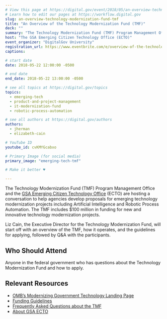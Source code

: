 ```yaml
---
# View this page at https://digital.gov/event/2018/05/an-overview-technology-modernization-fund-tmf
# Learn how to edit our pages at https://workflow.digital.gov
slug: an-overview-technology-modernization-fund-tmf
title: "An Overview of the Technology Modernization Fund (TMF)"
deck: ""
summary: "The Technology Modernization Fund (TMF) Program Management Office and the GSA Emerging Citizen Technology Office (ECTO) are hosting a conversation to help agencies develop proposals for technology modernization projects."
host: "The GSA Emerging Citizen Technology Office (ECTO)"
event_organizer: "DigitalGov University"
registration_url: https://www.eventbrite.com/e/overview-of-the-technology-modernization-fund-registration-46199707569
captions: 

# start date
date: 2018-05-22 12:00:00 -0500

# end date
end_date: 2018-05-22 13:00:00 -0500

# see all topics at https://digital.gov/topics
topics: 
  - emerging-tech
  - product-and-project-management
  - it-modernization-fund
  - robotic-process-automation

# see all authors at https://digital.gov/authors
authors: 
  - jherman
  - elizabeth-cain

# YouTube ID
youtube_id: cvKMYGcabxo

# Primary Image (for social media)
primary_image: "emerging-tech-tmf"

# Make it better ♥

---
```


The Technology Modernization Fund &#40;TMF&#41; Program Management Office and the [GSA Emerging Citizen Technology Office](https://emerging.digital.gov/TMF/) (ECTO) are hosting a conversation to help agencies develop proposals for emerging technology modernization projects including Artificial Intelligence and Robotic Process Automation. The TMF includes $100 million in funding for new and innovative technology modernization projects.

Liz Cain, the Executive Director for the Technology Modernization Fund, will start off with an overview of the TMF, how it operates, and the guidelines for applying, followed by Q&A with the participants.

## Who Should Attend
Anyone in the federal government who has questions about the Technology Modernization Fund and how to apply.

## Relevant Resources
- [OMB’s Modernizing Government Technology Landing Page](https://policy.cio.gov/modernizing-government-technology/)
- [Funding Guidelines](https://policy.cio.gov/modernizing-government-technology/funding/)
- [Frequently Asked Questions about the TMF](https://policy.cio.gov/modernizing-government-technology/faq)
- [About GSA ECTO](https://www.gsa.gov/technology/government-it-initiatives/emerging-citizen-technology)
